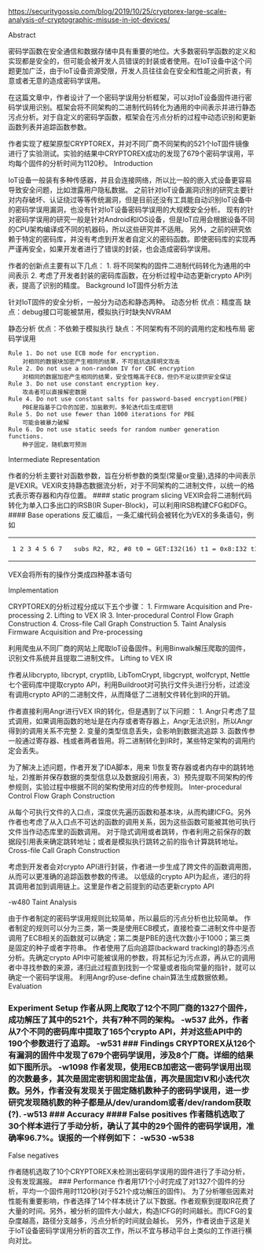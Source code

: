 https://securitygossip.com/blog/2019/10/25/cryptorex-large-scale-analysis-of-cryptographic-misuse-in-iot-devices/

Abstract

密码学函数在安全通信和数据存储中具有重要的地位。大多数密码学函数的定义和实现都是安全的，但可能会被开发人员错误的封装或者使用。在IoT设备中这个问题更加广泛，由于IoT设备资源受限，开发人员往往会在安全和性能之间折衷，有意或者无意的造成密码学误用。

在这篇文章中，作者设计了一个密码学误用分析框架，可以对IoT设备固件进行密码学误用识别。框架会将不同架构的二进制代码转化为通用的中间表示并进行静态污点分析。对于自定义的密码学函数，框架会在污点分析的过程中动态识别和更新函数列表并追踪函数参数。

作者实现了框架原型CRYPTOREX，并对不同厂商不同架构的521个IoT固件镜像进行了实验测试。实验的结果中CRYPTOREX成功的发现了679个密码学误用，平均每个固件的分析时间为1120秒。
Introduction

IoT设备一般装有多种传感器，并且会连接网络，所以比一般的嵌入式设备更容易导致安全问题，比如泄露用户隐私数据。 之前针对IoT设备漏洞识别的研究主要针对内存破坏、认证绕过等等传统漏洞，但是目前还没有工具能自动识别IoT设备中的密码学误用漏洞，也没有针对IoT设备密码学误用的大规模安全分析。 现有的针对密码学误用的研究一般是针对Android和IOS设备，但是IoT应用会根据设备不同的CPU架构编译成不同的机器码，所以这些研究并不适用。 另外，之前的研究依赖于特定的密码库，并没有考虑到开发者自定义的密码函数。即使密码库的实现再严谨再安全，如果开发者进行了错误的封装，也会造成密码学误用。

作者的创新点主要有以下几点： 1. 将不同架构的固件二进制代码转化为通用的中间表示 2. 考虑了开发者封装的密码库函数，在分析过程中动态更新crypto API列表，提高了识别的精度。
Background
IoT固件分析方法

针对IoT固件的安全分析，一般分为动态和静态两种。 动态分析 优点：精度高 缺点：debug接口可能被禁用，模拟执行时缺失NVRAM

静态分析 优点：不依赖于模拟执行 缺点：不同架构有不同的调用约定和栈布局
密码学误用

    Rule 1. Do not use ECB mode for encryption.
        对相同的数据块加密产生相同的结果，不可抵抗选择明文攻击
    Rule 2. Do not use a non-random IV for CBC encryption
        对相同的数据加密产生相同的结果，安全性略高于ECB，但仍不足以提供安全保证
    Rule 3. Do not use constant encryption key.
        攻击者可以直接解密数据
    Rule 4. Do not use constant salts for password-based encryption(PBE)
        PBE是指基于口令的加密，加盐散列，多轮迭代后生成密钥
    Rule 5. Do not use fewer than 1000 iterations for PBE
        可能会被暴力破解
    Rule 6. Do not use static seeds for random number generation functions.
        种子固定，随机数可预测

Intermediate Representation

作者的分析主要针对函数参数，旨在分析参数的类型(常量or变量),选择的中间表示是VEXIR。VEXIR支持静态数据流分析，对于不同架构的二进制文件，以统一的格式表示寄存器和内存位置。 #### static program slicing VEXIR会将二进制代码转化为单入口多出口的IRSB(IR Super-Block)，可以利用IRSB构建CFG和DFG。 #### Base operations 反汇编后，一条汇编代码会被转化为VEX的多条语句，例如 <div class=’bogus-wrapper’>
<div class=”highlight”><table><tr><td class=”gutter”><pre class=”line-numbers”>1 2 3 4 5 6 7 </pre></td><td class=’code’><pre>subs R2, R2, #8 t0 = GET:I32(16) t1 = 0x8:I32 t3 = Sub32(t0,t1) PUT(16) = t3 PUT(68) = 0x59FC8:I32</pre></td></tr></table></div>
</div> VEX会将所有的操作分类成四种基本语句

Implementation

CRYPTOREX的分析过程分成以下五个步骤： 1. Firmware Acquisition and Pre-processing 2. Lifting to VEX IR 3. Inter-procedural Control Flow Graph Construction 4. Cross-file Call Graph Construction 5. Taint Analysis
Firmware Acquisition and Pre-processing

利用爬虫从不同厂商的网站上爬取IoT设备固件。利用Binwalk解压爬取的固件，识别文件系统并且提取二进制文件。
Lifting to VEX IR

作者从libcrypto, libcrypt, cryptlib, LibTomCrypt, libgcrypt, wolfcrypt, Nettle七个密码库中提取crypto API，利用Buildroot对可执行文件头进行分析，过滤没有调用crypto API的二进制文件，从而降低了二进制文件转化到IR的开销。

作者直接利用Angr进行VEX IR的转化，但是遇到了以下问题： 1. Angr只考虑了显式调用，如果调用函数的地址是在内存或者寄存器上，Angr无法识别，所以Angr得到的调用关系不完整 2. 变量的类型信息丢失，会影响到数据流追踪 3. 函数传参一般通过寄存器、栈或者两者皆用。将二进制转化到IR时，某些特定架构的调用约定会丢失。

为了解决上述问题，作者开发了IDA脚本，用来 1)恢复寄存器或者内存中的跳转地址，2)推断并保存数据的类型信息以及数据段引用表，3）预先提取不同架构的传参规则，实验过程中根据不同的架构使用对应的传参规则。
Inter-procedural Control Flow Graph Construction

从每个可执行文件的入口点，深度优先遍历函数和基本块，从而构建ICFG。另外作者也考虑了从入口点不可达的函数的调用关系，因为这些函数可能被其他可执行文件当作动态库里的函数调用。 对于隐式调用或者跳转，作者利用之前保存的数据段引用表来确定跳转地址；或者是模拟执行跳转之前的指令计算跳转地址。
Cross-file Call Graph Construction

考虑到开发者会对crypto API进行封装，作者进一步生成了跨文件的函数调用图，从而可以更准确的追踪函数参数的传递。 以低级的crypto API为起点，递归的将其调用者加到调用链上。这里是作者之前提到的动态更新crypto API

-w480
Taint Analysis

由于作者制定的密码学误用规则比较简单，所以最后的污点分析也比较简单。 作者制定的规则可以分为三类，第一类是使用ECB模式，直接检查二进制文件中是否调用了ECB相关的函数就可以确定；第二类是PBE的迭代次数小于1000；第三类是固定的种子或者字符串。 作者使用了后向追踪(backward tracking)的静态污点分析。先确定crypto API中可能被误用的参数，将其标记为污点源，再从它的调用者中寻找参数的来源，递归此过程直到找到一个常量或者指向常量的指针，就可以确定一个密码学误用。 利用Angr的use-define chain算法生成数据依赖。
Evaluation

### Experiment Setup 作者从网上爬取了12个不同厂商的1327个固件，成功解压了其中的521个，共有7种不同的架构。 -w537 此外，作者从7个不同的密码库中提取了165个crypto API，并对这些API中的190个参数进行了追踪。 -w531 ### Findings CRYPTOREX从126个有漏洞的固件中发现了679个密码学误用，涉及8个厂商。详细的结果如下图所示。 -w1098 作者发现，使用ECB加密这一密码学误用出现的次数最多，其次是固定密钥和固定盐值，再次是固定IV和小迭代次数。另外，作者没有发现关于固定随机数种子的密码学误用，进一步研究发现随机数的种子都是从/dev/urandom或者/dev/random获取(?). -w513 ### Accuracy #### False positives 作者随机选取了30个样本进行了手动分析，确认了其中的29个固件的密码学误用，准确率96.7%。误报的一个样例如下： -w530 -w538
False negatives

作者随机选取了10个CRYPTOREX未检测出密码学误用的固件进行了手动分析，没有发现漏报。 ### Performance 作者用171个小时完成了对1327个固件的分析，平均一个固件用时1120秒(对于521个成功解压的固件)。 为了分析哪些因素对性能有重要影响，作者选择了14个样本统计了以下数据。作者观察到提取IR花费了大量的时间。另外，被分析的固件大小越大，构造ICFG的时间越长。而ICFG的复杂度越高，路径分支越多，污点分析的时间就会越长。 另外，作者说由于这是关于IoT设备密码学误用分析的首次工作，所以不宜与移动平台上类似的工作进行横向对比。 
